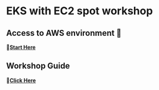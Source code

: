 # EKS with EC2 spot workshop

## Access to AWS environment 🏁

🔗[**Start Here**](https://dashboard.eventengine.run/login)

## Workshop Guide

🔗[**Click Here**](https://ec2spotworkshops.com/using_ec2_spot_instances_with_eks/010_prerequisites/workspace.html)



